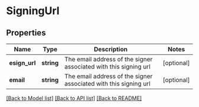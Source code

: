 # SigningUrl

## Properties
Name | Type | Description | Notes
------------ | ------------- | ------------- | -------------
**esign_url** | **string** | The email address of the signer associated with this signing url | [optional] 
**email** | **string** | The email address of the signer associated with this signing url | [optional] 

[[Back to Model list]](../README.md#documentation-for-models) [[Back to API list]](../README.md#documentation-for-api-endpoints) [[Back to README]](../README.md)


